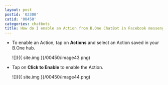 ```yaml
---
layout: post
postid: '02300'
catid: '00450'
categories: chatbots
title: How do I enable an Action from B.One ChatBot in Facebook messenger?
---
```


* To enable an Action, tap on **Actions** and select an Action saved in your B.One hub.

  ![]({{ site.img }}/00450/image43.png)

* Tap on **Click to Enable** to enable the Action.

  ![]({{ site.img }}/00450/image44.png)